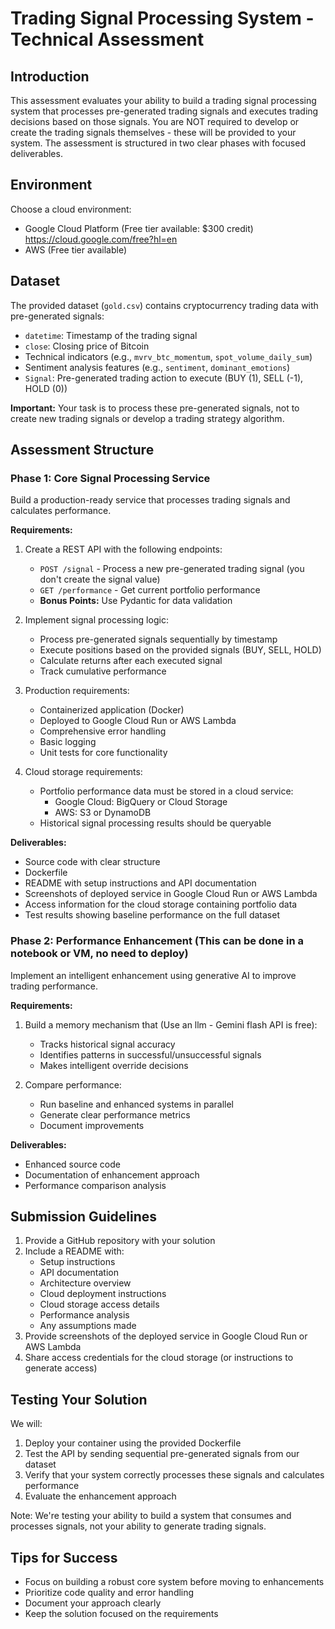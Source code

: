 # Trading Signal Processing System - Technical Assessment

## Introduction
This assessment evaluates your ability to build a trading signal processing system that processes pre-generated trading signals and executes trading decisions based on those signals. You are NOT required to develop or create the trading signals themselves - these will be provided to your system. The assessment is structured in two clear phases with focused deliverables.

## Environment
Choose a cloud environment:
- Google Cloud Platform (Free tier available: $300 credit) https://cloud.google.com/free?hl=en 
- AWS (Free tier available)

## Dataset
The provided dataset (`gold.csv`) contains cryptocurrency trading data with pre-generated signals:
- `datetime`: Timestamp of the trading signal
- `close`: Closing price of Bitcoin
- Technical indicators (e.g., `mvrv_btc_momentum`, `spot_volume_daily_sum`)
- Sentiment analysis features (e.g., `sentiment`, `dominant_emotions`)
- `Signal`: Pre-generated trading action to execute (BUY (1), SELL (-1), HOLD (0))

**Important:** Your task is to process these pre-generated signals, not to create new trading signals or develop a trading strategy algorithm.

## Assessment Structure

### Phase 1: Core Signal Processing Service
Build a production-ready service that processes trading signals and calculates performance.

**Requirements:**
1. Create a REST API with the following endpoints:
   - `POST /signal` - Process a new pre-generated trading signal (you don't create the signal value)
   - `GET /performance` - Get current portfolio performance
   - **Bonus Points:** Use Pydantic for data validation

2. Implement signal processing logic:
   - Process pre-generated signals sequentially by timestamp
   - Execute positions based on the provided signals (BUY, SELL, HOLD)
   - Calculate returns after each executed signal
   - Track cumulative performance

3. Production requirements:
   - Containerized application (Docker)
   - Deployed to Google Cloud Run or AWS Lambda
   - Comprehensive error handling
   - Basic logging
   - Unit tests for core functionality
   
4. Cloud storage requirements:
   - Portfolio performance data must be stored in a cloud service:
     - Google Cloud: BigQuery or Cloud Storage
     - AWS: S3 or DynamoDB
   - Historical signal processing results should be queryable

**Deliverables:**
- Source code with clear structure
- Dockerfile
- README with setup instructions and API documentation
- Screenshots of deployed service in Google Cloud Run or AWS Lambda
- Access information for the cloud storage containing portfolio data
- Test results showing baseline performance on the full dataset

### Phase 2: Performance Enhancement (This can be done in a notebook or VM, no need to deploy)
Implement an intelligent enhancement using generative AI to improve trading performance.

**Requirements:**
1. Build a memory mechanism that (Use an llm - Gemini flash API is free):
   - Tracks historical signal accuracy 
   - Identifies patterns in successful/unsuccessful signals
   - Makes intelligent override decisions

2. Compare performance:
   - Run baseline and enhanced systems in parallel
   - Generate clear performance metrics
   - Document improvements

**Deliverables:**
- Enhanced source code
- Documentation of enhancement approach
- Performance comparison analysis

## Submission Guidelines
1. Provide a GitHub repository with your solution
2. Include a README with:
   - Setup instructions
   - API documentation
   - Architecture overview
   - Cloud deployment instructions
   - Cloud storage access details
   - Performance analysis
   - Any assumptions made
3. Provide screenshots of the deployed service in Google Cloud Run or AWS Lambda
4. Share access credentials for the cloud storage (or instructions to generate access)

## Testing Your Solution
We will:
1. Deploy your container using the provided Dockerfile
2. Test the API by sending sequential pre-generated signals from our dataset
3. Verify that your system correctly processes these signals and calculates performance
4. Evaluate the enhancement approach

Note: We're testing your ability to build a system that consumes and processes signals, not your ability to generate trading signals.

## Tips for Success
- Focus on building a robust core system before moving to enhancements
- Prioritize code quality and error handling
- Document your approach clearly
- Keep the solution focused on the requirements
